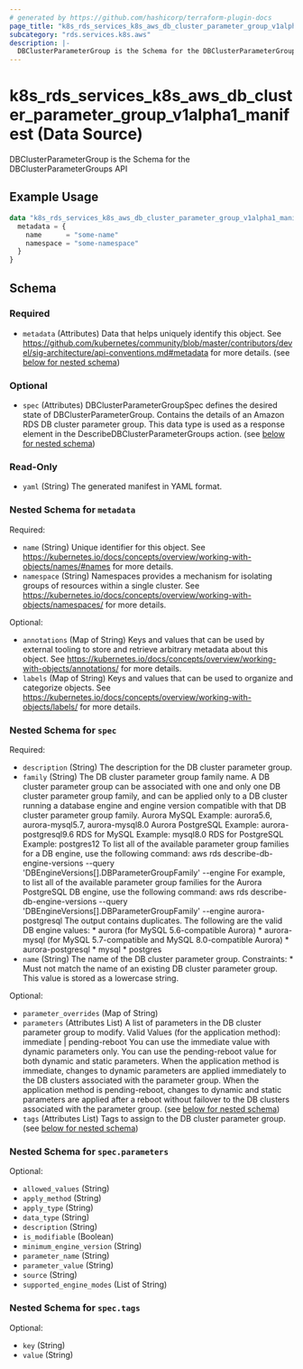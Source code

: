 ```yaml
---
# generated by https://github.com/hashicorp/terraform-plugin-docs
page_title: "k8s_rds_services_k8s_aws_db_cluster_parameter_group_v1alpha1_manifest Data Source - terraform-provider-k8s"
subcategory: "rds.services.k8s.aws"
description: |-
  DBClusterParameterGroup is the Schema for the DBClusterParameterGroups API
---
```


# k8s_rds_services_k8s_aws_db_cluster_parameter_group_v1alpha1_manifest (Data Source)

DBClusterParameterGroup is the Schema for the DBClusterParameterGroups API

## Example Usage

```terraform
data "k8s_rds_services_k8s_aws_db_cluster_parameter_group_v1alpha1_manifest" "example" {
  metadata = {
    name      = "some-name"
    namespace = "some-namespace"
  }
}
```

<!-- schema generated by tfplugindocs -->
## Schema

### Required

- `metadata` (Attributes) Data that helps uniquely identify this object. See https://github.com/kubernetes/community/blob/master/contributors/devel/sig-architecture/api-conventions.md#metadata for more details. (see [below for nested schema](#nestedatt--metadata))

### Optional

- `spec` (Attributes) DBClusterParameterGroupSpec defines the desired state of DBClusterParameterGroup. Contains the details of an Amazon RDS DB cluster parameter group. This data type is used as a response element in the DescribeDBClusterParameterGroups action. (see [below for nested schema](#nestedatt--spec))

### Read-Only

- `yaml` (String) The generated manifest in YAML format.

<a id="nestedatt--metadata"></a>
### Nested Schema for `metadata`

Required:

- `name` (String) Unique identifier for this object. See https://kubernetes.io/docs/concepts/overview/working-with-objects/names/#names for more details.
- `namespace` (String) Namespaces provides a mechanism for isolating groups of resources within a single cluster. See https://kubernetes.io/docs/concepts/overview/working-with-objects/namespaces/ for more details.

Optional:

- `annotations` (Map of String) Keys and values that can be used by external tooling to store and retrieve arbitrary metadata about this object. See https://kubernetes.io/docs/concepts/overview/working-with-objects/annotations/ for more details.
- `labels` (Map of String) Keys and values that can be used to organize and categorize objects. See https://kubernetes.io/docs/concepts/overview/working-with-objects/labels/ for more details.


<a id="nestedatt--spec"></a>
### Nested Schema for `spec`

Required:

- `description` (String) The description for the DB cluster parameter group.
- `family` (String) The DB cluster parameter group family name. A DB cluster parameter group can be associated with one and only one DB cluster parameter group family, and can be applied only to a DB cluster running a database engine and engine version compatible with that DB cluster parameter group family. Aurora MySQL Example: aurora5.6, aurora-mysql5.7, aurora-mysql8.0 Aurora PostgreSQL Example: aurora-postgresql9.6 RDS for MySQL Example: mysql8.0 RDS for PostgreSQL Example: postgres12 To list all of the available parameter group families for a DB engine, use the following command: aws rds describe-db-engine-versions --query 'DBEngineVersions[].DBParameterGroupFamily' --engine <engine> For example, to list all of the available parameter group families for the Aurora PostgreSQL DB engine, use the following command: aws rds describe-db-engine-versions --query 'DBEngineVersions[].DBParameterGroupFamily' --engine aurora-postgresql The output contains duplicates. The following are the valid DB engine values: * aurora (for MySQL 5.6-compatible Aurora) * aurora-mysql (for MySQL 5.7-compatible and MySQL 8.0-compatible Aurora) * aurora-postgresql * mysql * postgres
- `name` (String) The name of the DB cluster parameter group. Constraints: * Must not match the name of an existing DB cluster parameter group. This value is stored as a lowercase string.

Optional:

- `parameter_overrides` (Map of String)
- `parameters` (Attributes List) A list of parameters in the DB cluster parameter group to modify. Valid Values (for the application method): immediate | pending-reboot You can use the immediate value with dynamic parameters only. You can use the pending-reboot value for both dynamic and static parameters. When the application method is immediate, changes to dynamic parameters are applied immediately to the DB clusters associated with the parameter group. When the application method is pending-reboot, changes to dynamic and static parameters are applied after a reboot without failover to the DB clusters associated with the parameter group. (see [below for nested schema](#nestedatt--spec--parameters))
- `tags` (Attributes List) Tags to assign to the DB cluster parameter group. (see [below for nested schema](#nestedatt--spec--tags))

<a id="nestedatt--spec--parameters"></a>
### Nested Schema for `spec.parameters`

Optional:

- `allowed_values` (String)
- `apply_method` (String)
- `apply_type` (String)
- `data_type` (String)
- `description` (String)
- `is_modifiable` (Boolean)
- `minimum_engine_version` (String)
- `parameter_name` (String)
- `parameter_value` (String)
- `source` (String)
- `supported_engine_modes` (List of String)


<a id="nestedatt--spec--tags"></a>
### Nested Schema for `spec.tags`

Optional:

- `key` (String)
- `value` (String)

